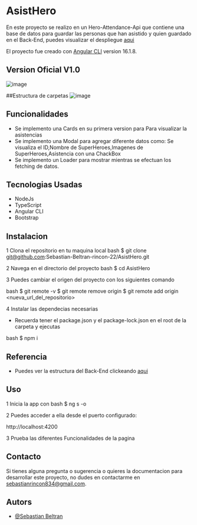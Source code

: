 # AsistHero

En este proyecto se realizo en un Hero-Attendance-Api que contiene una base de datos para guardar las personas que han asistido y quien guardado en el Back-End, puedes visualizar el despliegue 
<a href="Otro despliegue">aqui</a>

El proyecto fue creado con [Angular CLI](https://github.com/angular/angular-cli) version 16.1.8. 


## Version Oficial V1.0
![image](https://github.com/Sebastian-Beltran-rincon-22/AsistHero/assets/132385582/7b5ff2b6-f0e1-4a00-b386-99eecf66e287)

##Estructura de carpetas 
![image](https://github.com/Sebastian-Beltran-rincon-22/AsistHero/assets/132385582/3324dbc3-b238-4adf-a6e2-511a7dca4236)


## Funcionalidades

- Se implemento una Cards en su primera version para Para visualizar la asistencias
- Se implemento una Modal para agregar diferente datos como: Se visualiza el ID,Nombre de SuperHeroes,Imagenes de SuperHeroes,Asistencia con una ChackBox
- Se implemento un Loader para mostrar mientras se efectuan los fetching de datos.

## Tecnologias Usadas
- NodeJs
- TypeScript
- Angular CLI
- Bootstrap

## Instalacion

1 Clona el repositorio en tu maquina local
bash
$ git clone git@github.com:Sebastian-Beltran-rincon-22/AsistHero.git

2 Navega en el directorio del proyecto 
bash
$ cd AsistHero

3 Puedes cambiar el origen del proyecto con los siguientes comando

bash
$ git remote -v
$ git remote remove origin
$ git remote add origin <nueva_url_del_repositorio>

4 Instalar las dependecias necesarias
- Recuerda tener el package.json y el package-lock.json en el root de la carpeta y ejecutas

bash
$ npm i

## Referencia

- Puedes ver la estructura del Back-End clickeando <a href="https://github.com/Sebastian-Beltran-rincon-22/ApiSuperHero">aqui</a>


## Uso

1 Inicia la app con 
bash
$ ng s -o

2 Puedes acceder a ella desde el puerto configurado:

http://localhost:4200

3 Prueba las diferentes Funcionalidades de la pagina 

## Contacto

Si tienes alguna pregunta o sugerencia o quieres la documentacion para desarrollar este proyecto, no dudes en contactarme en [sebastianrincon834@gmail.com](sebastianrincon834@gmail.com).


## Autors

- [@Sebastian Beltran](https://github.com/Sebastian-Beltran-rincon-22)
